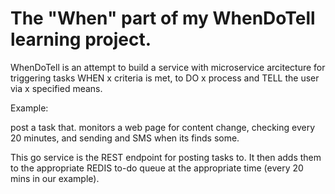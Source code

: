 # The "When" part of my WhenDoTell learning project.

WhenDoTell is an attempt to build a service with microservice arcitecture for triggering tasks WHEN x criteria is met, to DO x process and TELL the user via x specified means.

Example:

post a task that. monitors a web page for content change, checking every 20 minutes, and sending and SMS when its finds some.

This go service is the REST endpoint for posting tasks to. It then adds them to the appropriate REDIS to-do queue at the appropriate time (every 20 mins in our example).
